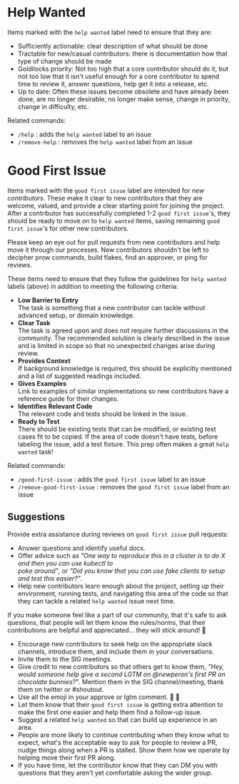 # Help Wanted

Items marked with the `help wanted` label need to ensure that they are:

- Sufficiently actionable: clear description of what should be done
- Tractable for new/casual contributors: there is documentation how that type of change should be made
- Goldilocks priority: Not too high that a core contributor should do it, but not too low that it isn't useful enough for a core contributor to spend time to review it, answer questions, help get it into a release, etc.
- Up to date: Often these issues become obsolete and have already been done, are no longer desirable, no longer make sense, change in priority, change in difficulty, etc.

Related commands:

- `/help` : adds the `help wanted` label to an issue
- `/remove-help` : removes the `help wanted` label from an issue

# Good First Issue

Items marked with the `good first issue` label are intended for _new contributors_.
These make it clear to new contributors that they are welcome, valued, and provide
a clear starting point for joining the project. After a contributor has successfully
completed 1-2 `good first issue`'s, they should be ready to move on to `help wanted` items, saving remaining `good first issue`'s for other new contributors.

Please keep an eye out for pull requests from new contributors and help
move it through our processes. New contributors shouldn't be left to decipher prow
commands, build flakes, find an approver, or ping for reviews.

These items need to ensure that they follow the guidelines for `help wanted` labels (above)
in addition to meeting the following criteria:

- **Low Barrier to Entry**<br/>
  The task is something that a new contributor can tackle without
  advanced setup, or domain knowledge.
- **Clear Task**<br/>
  The task is agreed upon and does not require further discussions
  in the community. The recommended solution is clearly described in the issue and
  is limited in scope so that no unexpected changes arise during review.
- **Provides Context**<br/>
  If background knowledge is required, this should be explicitly mentioned
  and a list of suggested readings included.
- **Gives Examples**<br/>
  Link to examples of similar implementations so new contributors have a reference guide
  for their changes.
- **Identifies Relevant Code**<br/>
  The relevant code and tests should be linked in the issue.
- **Ready to Test**<br/>
  There should be existing tests that can be modified, or existing test
  cases fit to be copied. If the area of code doesn't have tests, before labeling the issue,
  add a test fixture. This prep often makes a great `help wanted` task!

Related commands:

- `/good-first-issue` : adds the `good first issue` label to an issue
- `/remove-good-first-issue` : removes the `good first issue` label from an issue

## Suggestions

Provide extra assistance during reviews on `good first issue` pull requests:
- Answer questions and identify useful docs.
- Offer advice such as _"One way to reproduce this in a cluster is to do X and then you can use kubectl to   
  poke around"_, or _"Did you know that you can use fake clients to setup and test this easier?"_.
- Help new contributors learn enough about the project, setting up their environment,
  running tests, and navigating this area of the code so that they can tackle a
  related `help wanted` issue next time.

If you make someone feel like a part of our community, that it's safe to ask questions,
that people will let them know the rules/norms, that their contributions are helpful and appreciated... they will stick around! 🌈
- Encourage new contributors to seek help on the appropriate slack channels, introduce them, and include them in your conversations.
- Invite them to the SIG meetings.
- Give credit to new contributors so that others get to know them, _"Hey, would someone help give a second LGTM on @newperon's first PR on chocolate bunnies?"_. Mention them in the SIG channel/meeting, thank them on twitter or #shoutout.
- Use all the emoji in your approve or lgtm comment. 💖 🚀
- Let them know that their `good first issue` is getting extra attention to make the
  first one easier and help them find a follow-up issue.
- Suggest a related `help wanted` so that can build up experience in an area.
- People are more likely to continue contributing when they know what to expect,
  what's the acceptable way to ask for people to review a PR, nudge things along
  when a PR is stalled. Show them how we operate by helping move their first PR along.
- If you have time, let the contributor know that they can DM you with questions that
  they aren't yet comfortable asking the wider group.
